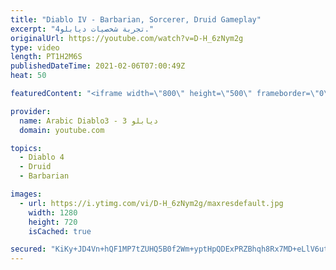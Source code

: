 ```yaml
---
title: "Diablo IV - Barbarian, Sorcerer, Druid Gameplay"
excerpt: "تجربة شخصيات ديابلو4."
originalUrl: https://youtube.com/watch?v=D-H_6zNym2g
type: video
length: PT1H2M6S
publishedDateTime: 2021-02-06T07:00:49Z
heat: 50

featuredContent: "<iframe width=\"800\" height=\"500\" frameborder=\"0\" src=\"https://www.youtube.com/embed/D-H_6zNym2g\" allow=\"accelerometer; autoplay; encrypted-media; gyroscope; picture-in-picture\" allowfullscreen></iframe>"

provider:
  name: Arabic Diablo3 - ديابلو 3
  domain: youtube.com

topics:
  - Diablo 4
  - Druid
  - Barbarian

images:
  - url: https://i.ytimg.com/vi/D-H_6zNym2g/maxresdefault.jpg
    width: 1280
    height: 720
    isCached: true

secured: "KiKy+JD4Vn+hQF1MP7tZUHQ5B0f2Wm+yptHpQDExPRZBhqh8Rx7MD+eLlV6utIjD5PFcwDrfX/ZiE8s4vxiW3fIxRHdMl6TrMJd1W63L/P31d9hDa/AjzM+QOhlDtYjTXWQp8gDUc8qPWiJYbzEJT4MidLJlbp1EyG9bnx3y0i2XBingl22rIZTKy+ZFhzeC8rVIr7joYZVmseMQMNsB/tnKiGr5ln5l+MFof1Y7Zo/0qW718iaTKqdb9GZ6aLorDgMdaa/3v7PVwKucasFC4vCVGnq5HZolkMPv0+iW0KsuvbWFE7crnYMw56qpANkoW43axOOTb6J1G9nAMts5E/ib6xnkxk3KHx2BdAbzL2hCQdc5aidRLY/qjHbY+/UAHS2oG/hPUee27jeCcmB2+/sddNbZXNeOq/kwj1FczE0=;yKoPoGtmgjU1WFD2Og7Y0Q=="
---
```


